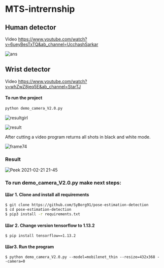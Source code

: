 # MTS-intrernship
## Human detector

Video https://www.youtube.com/watch?v=6ueyBesTxTQ&ab_channel=UcchashSarkar

![ans](https://user-images.githubusercontent.com/33295142/104318277-3c91bb80-54f0-11eb-98c3-95bfb70233c3.gif)



## Wrist detector

Video https://www.youtube.com/watch?v=whZwZ8jeq5E&ab_channel=StarTJ
#### To run the project
```bash
python demo_camera_V2.0.py
```

![resultgirl](https://user-images.githubusercontent.com/33295142/105380064-8bd99980-5c1e-11eb-854d-95ed328f8485.gif)

![result](https://user-images.githubusercontent.com/33295142/105380311-ca6f5400-5c1e-11eb-9855-dc0b24b65313.gif)



After cutting a video program returns all shots in black and white mode.

![frame74](https://user-images.githubusercontent.com/33295142/106120339-532e4880-6167-11eb-92f2-cf0d9798d166.jpg)

### Result

![Peek 2021-02-21 21-45](https://user-images.githubusercontent.com/33295142/118702255-5e43dc00-b81d-11eb-9c64-7807941d878b.gif)

### To run demo_camera_V2.0.py make next steps:

#### Шаг 1. Clone and install all requirements

```bash
$ git clone https://github.com/SyBorg91/pose-estimation-detection
$ cd pose-estimation-detection
$ pip3 install -r requirements.txt
```


#### Шаг 2. Change version tensorflow to 1.13.2
```
$ pip install tensorflow==1.13.2
```

#### Шаг3. Run the program

```
$ python demo_camera_V2.0.py --model=mobilenet_thin --resize=432x368 --camera=0
```


